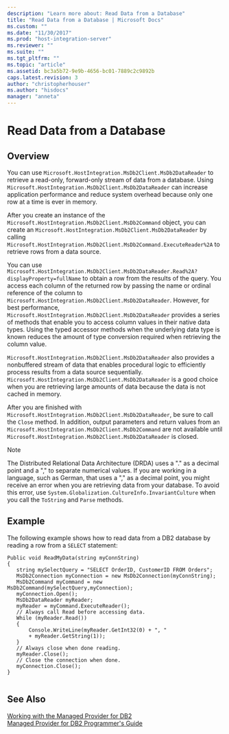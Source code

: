 ```yaml
---
description: "Learn more about: Read Data from a Database"
title: "Read Data from a Database | Microsoft Docs"
ms.custom: ""
ms.date: "11/30/2017"
ms.prod: "host-integration-server"
ms.reviewer: ""
ms.suite: ""
ms.tgt_pltfrm: ""
ms.topic: "article"
ms.assetid: bc3a5b72-9e9b-4656-bc01-7889c2c9892b
caps.latest.revision: 3
author: "christopherhouser"
ms.author: "hisdocs"
manager: "anneta"
---
```

# Read Data from a Database

## Overview
You can use `Microsoft.HostIntegration.MsDb2Client.MsDb2DataReader` to retrieve a read-only, forward-only stream of data from a database. Using `Microsoft.HostIntegration.MsDb2Client.MsDb2DataReader` can increase application performance and reduce system overhead because only one row at a time is ever in memory.  
  
 After you create an instance of the `Microsoft.HostIntegration.MsDb2Client.MsDb2Command` object, you can create an `Microsoft.HostIntegration.MsDb2Client.MsDb2DataReader` by calling `Microsoft.HostIntegration.MsDb2Client.MsDb2Command.ExecuteReader%2A` to retrieve rows from a data source.  
  
 You can use `Microsoft.HostIntegration.MsDb2Client.MsDb2DataReader.Read%2A?displayProperty=fullName` to obtain a row from the results of the query. You access each column of the returned row by passing the name or ordinal reference of the column to `Microsoft.HostIntegration.MsDb2Client.MsDb2DataReader`. However, for best performance, `Microsoft.HostIntegration.MsDb2Client.MsDb2DataReader` provides a series of methods that enable you to access column values in their native data types. Using the typed accessor methods when the underlying data type is known reduces the amount of type conversion required when retrieving the column value.  
  
 `Microsoft.HostIntegration.MsDb2Client.MsDb2DataReader` also provides a nonbuffered stream of data that enables procedural logic to efficiently process results from a data source sequentially. `Microsoft.HostIntegration.MsDb2Client.MsDb2DataReader` is a good choice when you are retrieving large amounts of data because the data is not cached in memory.  
  
 After you are finished with `Microsoft.HostIntegration.MsDb2Client.MsDb2DataReader`, be sure to call the `Close` method. In addition, output parameters and return values from an `Microsoft.HostIntegration.MsDb2Client.MsDb2Command` are not available until `Microsoft.HostIntegration.MsDb2Client.MsDb2DataReader` is closed.  
  
> [!NOTE]
>  The Distributed Relational Data Architecture (DRDA) uses a "." as a decimal point and a "," to separate numerical values. If you are working in a language, such as German, that uses a "," as a decimal point, you might receive an error when you are retrieving data from your database. To avoid this error, use `System.Globalization.CultureInfo.InvariantCulture` when you call the `ToString` and `Parse` methods.  
  
## Example  
 The following example shows how to read data from a DB2 database by reading a row from a `SELECT` statement:  
  
```  
Public void ReadMyData(string myConnString)   
{  
   string mySelectQuery = "SELECT OrderID, CustomerID FROM Orders";  
   MsDb2Connection myConnection = new MsDb2Connection(myConnString);  
   MsDb2Command myCommand = new MsDb2Command(mySelectQuery,myConnection);  
   myConnection.Open();  
   MsDb2DataReader myReader;  
   myReader = myCommand.ExecuteReader();  
   // Always call Read before accessing data.  
   While (myReader.Read())  
   {  
       Console.WriteLine(myReader.GetInt32(0) + ", "  
       + myReader.GetString(1));  
   }  
   // Always close when done reading.  
   myReader.Close();  
   // Close the connection when done.  
   myConnection.Close();  
}  
  
```  
  
## See Also  
 [Working with the Managed Provider for DB2](../core/working-with-the-managed-provider-for-db21.md)   
 [Managed Provider for DB2 Programmer's Guide](../core/managed-provider-for-db2-programmer-s-guide2.md)   

